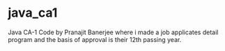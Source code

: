 # java_ca1
Java CA-1 Code by Pranajit Banerjee where i made a job applicates detail program and the basis of approval is their 12th passing year.
